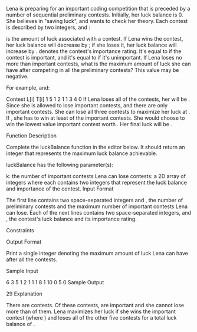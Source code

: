 Lena is preparing for an important coding competition that is preceded by a number of sequential preliminary contests. Initially, her luck balance is 0. She believes in "saving luck", and wants to check her theory. Each contest is described by two integers,  and :

 is the amount of luck associated with a contest. If Lena wins the contest, her luck balance will decrease by ; if she loses it, her luck balance will increase by .
 denotes the contest's importance rating. It's equal to  if the contest is important, and it's equal to  if it's unimportant.
If Lena loses no more than  important contests, what is the maximum amount of luck she can have after competing in all the preliminary contests? This value may be negative.

For example,  and:

Contest		L[i]	T[i]
1		5	1
2		1	1
3		4	0
If Lena loses all of the contests, her will be . Since she is allowed to lose  important contests, and there are only  important contests. She can lose all three contests to maximize her luck at . If , she has to win at least  of the  important contests. She would choose to win the lowest value important contest worth . Her final luck will be .

Function Description

Complete the luckBalance function in the editor below. It should return an integer that represents the maximum luck balance achievable.

luckBalance has the following parameter(s):

k: the number of important contests Lena can lose
contests: a 2D array of integers where each  contains two integers that represent the luck balance and importance of the  contest.
Input Format

The first line contains two space-separated integers  and , the number of preliminary contests and the maximum number of important contests Lena can lose.
Each of the next  lines contains two space-separated integers,  and , the contest's luck balance and its importance rating.

Constraints

Output Format

Print a single integer denoting the maximum amount of luck Lena can have after all the contests.

Sample Input

6 3
5 1
2 1
1 1
8 1
10 0
5 0
Sample Output

29
Explanation

There are  contests. Of these contests,  are important and she cannot lose more than  of them. Lena maximizes her luck if she wins the  important contest (where ) and loses all of the other five contests for a total luck balance of .
